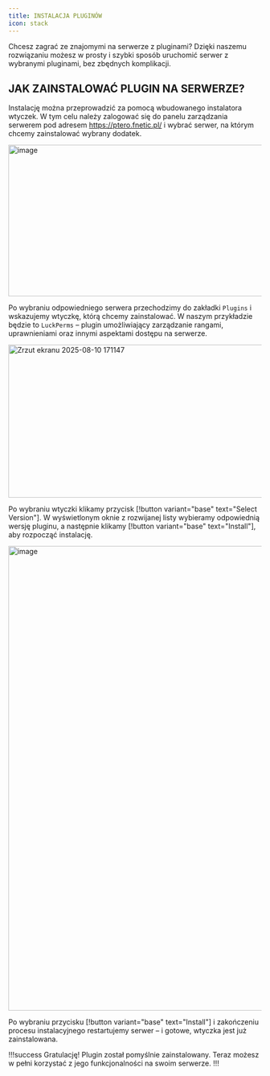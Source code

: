 ```yaml
---
title: INSTALACJA PLUGINÓW
icon: stack
---
```


Chcesz zagrać ze znajomymi na serwerze z pluginami? Dzięki naszemu rozwiązaniu możesz w prosty i szybki sposób uruchomić serwer z wybranymi pluginami, bez zbędnych komplikacji.

## JAK ZAINSTALOWAĆ PLUGIN NA SERWERZE?
Instalację można przeprowadzić za pomocą wbudowanego instalatora wtyczek.
W tym celu należy zalogować się do panelu zarządzania serwerem pod adresem https://ptero.fnetic.pl/ i wybrać serwer, na którym chcemy zainstalować wybrany dodatek.

<img width="733" height="301" alt="image" src="https://github.com/user-attachments/assets/236dbc0b-b9c6-42ac-af4d-591a299d6f67" /><br>

Po wybraniu odpowiedniego serwera przechodzimy do zakładki ```Plugins``` i wskazujemy wtyczkę, którą chcemy zainstalować.
W naszym przykładzie będzie to ```LuckPerms``` – plugin umożliwiający zarządzanie rangami, uprawnieniami oraz innymi aspektami dostępu na serwerze.

<img width="540" height="304" alt="Zrzut ekranu 2025-08-10 171147" src="https://github.com/user-attachments/assets/b666c682-9a29-46a3-99c5-23502e1643b4" /><br>

Po wybraniu wtyczki klikamy przycisk [!button variant="base" text="Select Version"].
W wyświetlonym oknie z rozwijanej listy wybieramy odpowiednią wersję pluginu, a następnie klikamy
[!button variant="base" text="Install"], aby rozpocząć instalację.

<img width="1920" height="923" alt="image" src="https://github.com/user-attachments/assets/df409f1d-692e-42b0-933f-57a9b8e56fcb" /><br>

Po wybraniu przycisku [!button variant="base" text="Install"] i zakończeniu procesu instalacyjnego restartujemy serwer – i gotowe, wtyczka jest już zainstalowana.

!!!success Gratulację!
Plugin został pomyślnie zainstalowany. Teraz możesz w pełni korzystać z jego funkcjonalności na swoim serwerze.
!!!
